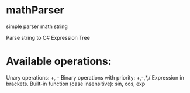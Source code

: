 # mathParser
simple parser math string

Parse string to C# Expression Tree

# Available operations:
Unary operations: +, -
Binary operations with priority: +,-,*,/
Expression in brackets.
Built-in function (case insensitive): sin, cos, exp

